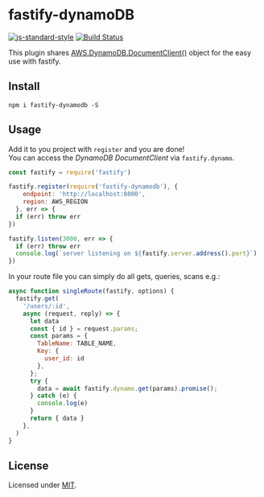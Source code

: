 # fastify-dynamoDB

[![js-standard-style](https://img.shields.io/badge/code%20style-standard-brightgreen.svg?style=flat)](http://standardjs.com/)
[![Build Status](https://travis-ci.org/matrus2/fastify-dynamodb.svg?branch=master)](https://travis-ci.org/matrus2/fastify-dynamodb) 

This plugin shares [AWS.DynamoDB.DocumentClient()](https://docs.aws.amazon.com/AWSJavaScriptSDK/latest/AWS/DynamoDB/DocumentClient.html) object for the easy use with fastify.

## Install
```
npm i fastify-dynamodb -S
```
## Usage
Add it to you project with `register` and you are done!  
You can access the *DynamoDB DocumentClient* via `fastify.dynamo`.
```js
const fastify = require('fastify')

fastify.register(require('fastify-dynamodb'), {
    endpoint: 'http://localhost:8000',
    region: AWS_REGION
  }, err => {
  if (err) throw err
})

fastify.listen(3000, err => {
  if (err) throw err
  console.log(`server listening on ${fastify.server.address().port}`)
})
```

In your route file you can simply do all gets, queries, scans e.g.:

```js
async function singleRoute(fastify, options) {
  fastify.get(
    '/users/:id',
    async (request, reply) => {
      let data
      const { id } = request.params;
      const params = {
        TableName: TABLE_NAME,
        Key: {
          user_id: id
        },
      };
      try {
        data = await fastify.dynamo.get(params).promise();
      } catch (e) {
        console.log(e)
      }
      return { data }
    },
  )
}
```

## License

Licensed under [MIT](./LICENSE).
